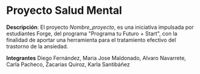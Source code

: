 # Proyecto Salud Mental

**Descripción**:
  El proyecto *Nombre_proyecto*, es una iniciativa impulsada por estudiantes Forge, del programa "Programa tu Futuro + Start", 
  con la finalidad de aportar una herramienta para el tratamiento efectivo del trastorno de la ansiedad.
  
  **Integrantes**
  Diego Fernández,
  Maria Jose Maldonado,
  Alvaro Navarrete,
  Carla Pacheco,
  Zacarias Quiroz,
  Karla Santibáñez
